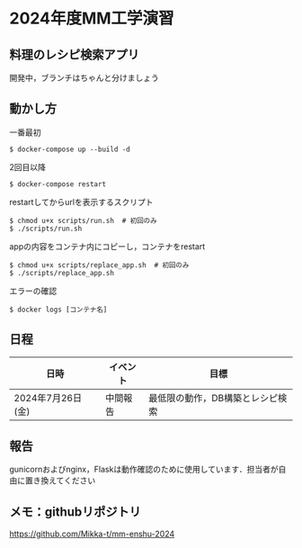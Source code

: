 # 2024年度MM工学演習
## 料理のレシピ検索アプリ

開発中，ブランチはちゃんと分けましょう

## 動かし方

一番最初
```
$ docker-compose up --build -d
```
2回目以降
```
$ docker-compose restart
```
restartしてからurlを表示するスクリプト
```
$ chmod u+x scripts/run.sh  # 初回のみ
$ ./scripts/run.sh
```
appの内容をコンテナ内にコピーし，コンテナをrestart
```
$ chmod u+x scripts/replace_app.sh  # 初回のみ
$ ./scripts/replace_app.sh
```
エラーの確認
```
$ docker logs [コンテナ名]
```

## 日程
| 日時                     | イベント                  | 目標                                    |
|--------------------------|--------------------------|----------------------------------------|
| 2024年7月26日 (金)    | 中間報告                  | 最低限の動作，DB構築とレシピ検索

## 報告
gunicornおよびnginx，Flaskは動作確認のために使用しています．担当者が自由に置き換えてください

## メモ：githubリポジトリ
https://github.com/Mikka-t/mm-enshu-2024